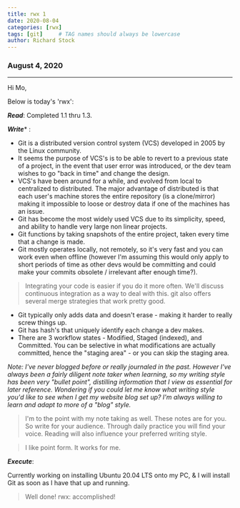 ```yaml
---
title: rwx 1
date: 2020-08-04
categories: [rwx]
tags: [git]     # TAG names should always be lowercase
author: Richard Stock
---
```


### August 4, 2020
---

Hi Mo,

Below is today's 'rwx':

***Read***:  Completed 1.1 thru 1.3.

***Write****
:  

- Git is a distributed version control system (VCS) developed in 2005 by the Linux community.  
- It seems the purpose of VCS's is to be able to revert to a previous state of a project, in the event that user error was introduced, or the dev team wishes to go "back in time" and change the design.
- VCS's have been around for a while, and evolved from local to centralized to distributed.  The major advantage of distributed is that each user's machine stores the entire repository (is a clone/mirror) making it impossible to loose or destroy data if one of the machines has an issue.
- Git has become the most widely used VCS due to its simplicity, speed, and ability to handle very large non linear projects.
- Git functions by taking snapshots of the entire project, taken every time that a change is made.  
- Git mostly operates locally, not remotely, so it's very fast and you can work even when offline (however I'm assuming this would only apply to short periods of time as other devs would be committing and could make your commits obsolete / irrelevant after enough time?).

> Integrating your code is easier if you do it more often. We'll discuss continuous integration as a way to deal with this. git also offers several merge strategies that work pretty good.

- Git typically only adds data and doesn't erase - making it harder to really screw things up.
- Git has hash's that uniquely identify each change a dev makes.
- There are 3 workflow states - Modified, Staged (indexed), and Committed.  You can be selective in what modifications are actually committed, hence the "staging area" - or you can skip the staging area.

*Note:  I've never blogged before or really journaled in the past.  However I've always been a fairly diligent note taker when learning, so my writing style has been very "bullet point", distilling information that I view as essential for later reference.  Wondering if you could let me know what writing style you'd like to see when I get my website blog set up?  I'm always willing to learn and adapt to more of a "blog" style.*

> I'm to the point with my note taking as well. These notes are for you. So write for your audience. Through daily practice you will find your voice. Reading will also influence your preferred writing style.

> I like point form. It works for me.
 
***Execute***:  

Currently working on installing Ubuntu 20.04 LTS onto my PC, & I will install Git as soon as I have that up and running.

> Well done! rwx: accomplished!